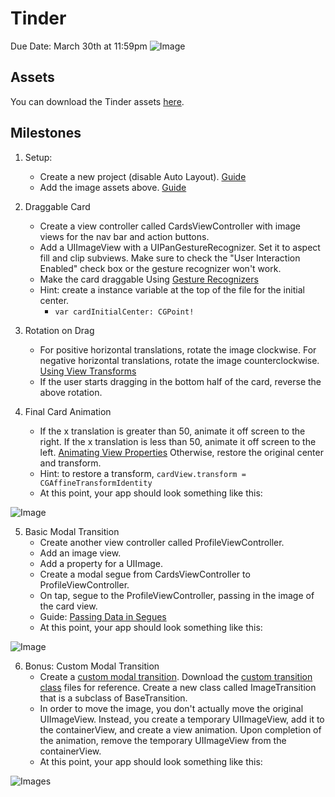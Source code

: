 # Tinder
Due Date: March 30th at 11:59pm
![Image](http://i.imgur.com/cwbdkVe.gif)

## Assets
You can download the Tinder assets
[here](https://www.dropbox.com/s/0nkv0ncokixd1hr/Tinder%20Assets.zip?dl=0).

## Milestones

1. Setup:
    - Create a new project (disable Auto Layout).
      [Guide](https://courses.codepath.com/courses/ios_university/pages/new_project)
    - Add the image assets above.
      [Guide](https://github.com/codepath/ios_guides/wiki/Adding-Image-Assets)

2. Draggable Card
    - Create a view controller called CardsViewController with image views for
      the nav bar and action buttons.
    - Add a UIImageView with a UIPanGestureRecognizer. Set it to aspect fill
      and clip subviews. Make sure to check the "User Interaction Enabled"
      check box or the gesture recognizer won't work.
    - Make the card draggable Using [Gesture
      Recognizers](https://github.com/codepath/ios_guides/wiki/Using-Gesture-Recognizers)
    - Hint: create a instance variable at the top of the file for the initial
      center.
        - `var cardInitialCenter: CGPoint!`

3. Rotation on Drag
    - For positive horizontal translations, rotate the image clockwise. For
      negative horizontal translations, rotate the image counterclockwise.
      [Using View
      Transforms](https://github.com/codepath/ios_guides/wiki/Using-View-Transforms)
    - If the user starts dragging in the bottom half of the card, reverse the
      above rotation.

4. Final Card Animation
    - If the x translation is greater than 50, animate it off screen to the
      right. If the x translation is less than 50, animate it off screen to the
      left. [Animating View
      Properties](https://github.com/codepath/ios_guides/wiki/Animating-View-Properties)
      Otherwise, restore the original center and transform.
    - Hint: to restore a transform, `cardView.transform = CGAffineTransformIdentity`
    - At this point, your app should look something like this:

![Image](http://i.imgur.com/TTUgiVX.gif)

5. Basic Modal Transition
    - Create another view controller called ProfileViewController.
    - Add an image view.
    - Add a property for a UIImage.
    - Create a modal segue from CardsViewController to ProfileViewController.
    - On tap, segue to the ProfileViewController, passing in the image of the
      card view.
    - Guide: [Passing Data in
      Segues](https://courses.codepath.com/courses/ios_university/pages/using_modal_transitions#heading-passing-data)
    - At this point, your app should look something like this:

![Image](http://i.imgur.com/ISGBX50.gif)

6. Bonus: Custom Modal Transition
    - Create a [custom modal
      transition](http://guides.codepath.com/ios/Creating-a-Custom-Modal-Transition).
      Download the [custom transition
      class](https://www.dropbox.com/s/9shewnjl09kzett/Transition%20Files.zip?dl=0)
      files for reference. Create a new class called ImageTransition that is a
      subclass of BaseTransition.
    - In order to move the image, you don't actually move the original
      UIImageView. Instead, you create a temporary UIImageView, add it to the
      containerView, and create a view animation. Upon completion of the
      animation, remove the temporary UIImageView from the containerView.
    - At this point, your app should look something like this:

![Images](http://i.imgur.com/6cc8HOs.gif)
